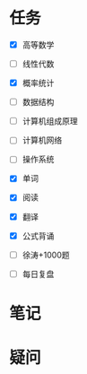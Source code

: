 ```toc
```
# 任务
- [x]   高等数学
		
- [ ]   线性代数

- [x]   概率统计

- [ ]   数据结构

- [ ]   计算机组成原理

- [ ]   计算机网络

- [ ]   操作系统

- [x]   单词
    
- [x]   阅读

- [x]   翻译

- [x]   公式背诵

- [ ]   徐涛+1000题

- [ ]   每日复盘

# 笔记


# 疑问



